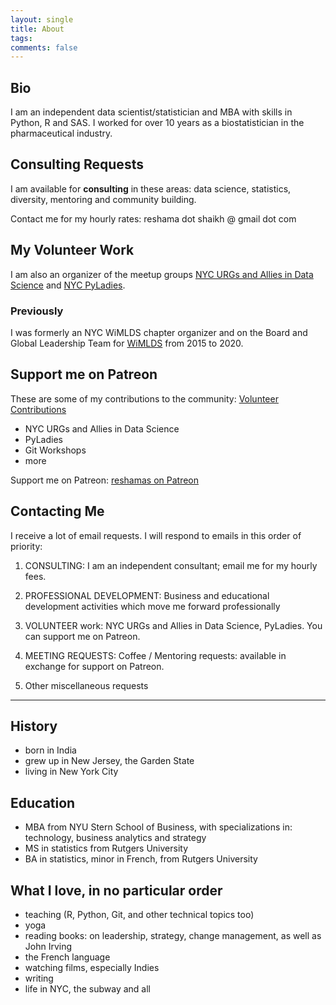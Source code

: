 ```yaml
---
layout: single
title: About
tags: 
comments: false
---
```


## Bio
I am an independent data scientist/statistician and MBA with skills in Python, R and SAS. I worked for over 10 years as a biostatistician in the pharmaceutical industry.  

## Consulting Requests
I am available for **consulting** in these areas:  data science, statistics, diversity, mentoring and community building.  

Contact me for my hourly rates:  reshama dot shaikh @ gmail dot com 

## My Volunteer Work 
I am also an organizer of the meetup groups [NYC URGs and Allies in Data Science](https://www.meetup.com/nyc-uads/) and [NYC PyLadies](https://www.meetup.com/NYC-PyLadies/).

### Previously
I was formerly an NYC WiMLDS chapter organizer and on the Board and Global Leadership Team for [WiMLDS](wimlds.org) from 2015 to 2020.  

## Support me on Patreon
These are some of my contributions to the community:  [Volunteer Contributions](wimlds_volunteer.md)  
* NYC URGs and Allies in Data Science
* PyLadies
* Git Workshops
* more 

Support me on Patreon:  [reshamas on Patreon](https://www.patreon.com/reshamas) 

## Contacting Me

I receive a lot of email requests.  I will respond to emails in this order of priority:

1.  CONSULTING:  I am an independent consultant; email me for my hourly fees.

2.  PROFESSIONAL DEVELOPMENT:  Business and educational development activities which move me forward professionally

3.  VOLUNTEER work:  NYC URGs and Allies in Data Science, PyLadies.  You can support me on Patreon.
 
4.  MEETING REQUESTS:  Coffee / Mentoring requests: available in exchange for support on Patreon.

5.  Other miscellaneous requests

---

## History
- born in India
- grew up in New Jersey, the Garden State
- living in New York City

## Education
- MBA from NYU Stern School of Business, with specializations in: technology, business analytics and strategy
- MS in statistics from Rutgers University
- BA in statistics, minor in French, from Rutgers University

## What I love, in no particular order
- teaching (R, Python, Git, and other technical topics too)
- yoga
- reading books:  on leadership, strategy, change management, as well as John Irving
- the French language
- watching films, especially Indies
- writing
- life in NYC, the subway and all
 
